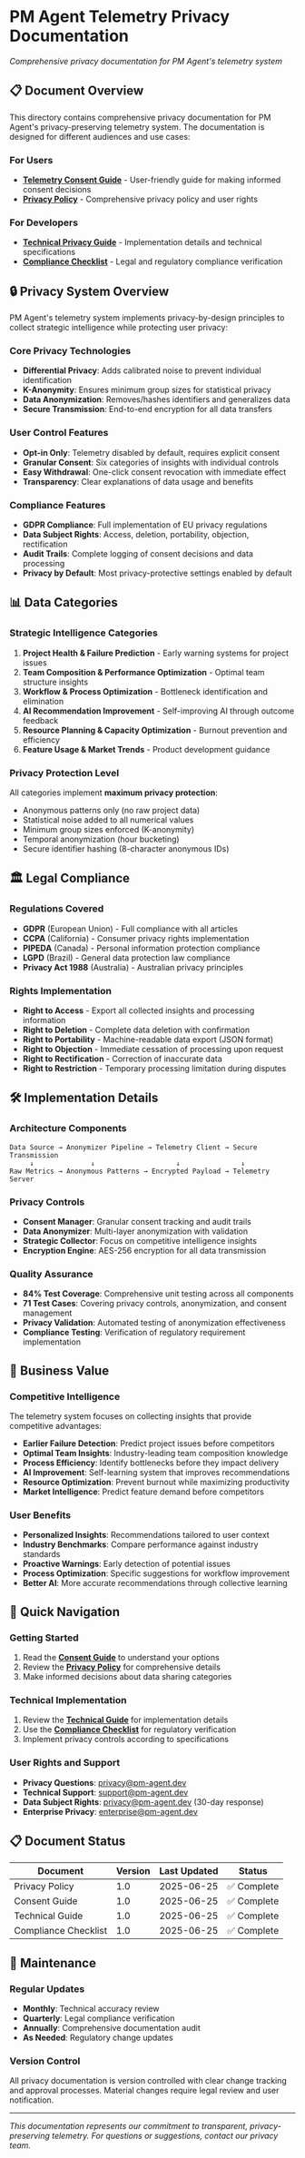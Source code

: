 # PM Agent Telemetry Privacy Documentation

*Comprehensive privacy documentation for PM Agent's telemetry system*

## 📋 Document Overview

This directory contains comprehensive privacy documentation for PM Agent's privacy-preserving telemetry system. The documentation is designed for different audiences and use cases:

### For Users
- **[Telemetry Consent Guide](telemetry_consent_guide.md)** - User-friendly guide for making informed consent decisions
- **[Privacy Policy](telemetry_privacy_policy.md)** - Comprehensive privacy policy and user rights

### For Developers
- **[Technical Privacy Guide](telemetry_privacy_technical_guide.md)** - Implementation details and technical specifications
- **[Compliance Checklist](telemetry_compliance_checklist.md)** - Legal and regulatory compliance verification

## 🔒 Privacy System Overview

PM Agent's telemetry system implements privacy-by-design principles to collect strategic intelligence while protecting user privacy:

### Core Privacy Technologies
- **Differential Privacy**: Adds calibrated noise to prevent individual identification
- **K-Anonymity**: Ensures minimum group sizes for statistical privacy
- **Data Anonymization**: Removes/hashes identifiers and generalizes data
- **Secure Transmission**: End-to-end encryption for all data transfers

### User Control Features
- **Opt-in Only**: Telemetry disabled by default, requires explicit consent
- **Granular Consent**: Six categories of insights with individual controls
- **Easy Withdrawal**: One-click consent revocation with immediate effect
- **Transparency**: Clear explanations of data usage and benefits

### Compliance Features
- **GDPR Compliance**: Full implementation of EU privacy regulations
- **Data Subject Rights**: Access, deletion, portability, objection, rectification
- **Audit Trails**: Complete logging of consent decisions and data processing
- **Privacy by Default**: Most privacy-protective settings enabled by default

## 📊 Data Categories

### Strategic Intelligence Categories
1. **Project Health & Failure Prediction** - Early warning systems for project issues
2. **Team Composition & Performance Optimization** - Optimal team structure insights
3. **Workflow & Process Optimization** - Bottleneck identification and elimination
4. **AI Recommendation Improvement** - Self-improving AI through outcome feedback
5. **Resource Planning & Capacity Optimization** - Burnout prevention and efficiency
6. **Feature Usage & Market Trends** - Product development guidance

### Privacy Protection Level
All categories implement **maximum privacy protection**:
- Anonymous patterns only (no raw project data)
- Statistical noise added to all numerical values
- Minimum group sizes enforced (K-anonymity)
- Temporal anonymization (hour bucketing)
- Secure identifier hashing (8-character anonymous IDs)

## 🏛️ Legal Compliance

### Regulations Covered
- **GDPR** (European Union) - Full compliance with all articles
- **CCPA** (California) - Consumer privacy rights implementation
- **PIPEDA** (Canada) - Personal information protection compliance
- **LGPD** (Brazil) - General data protection law compliance
- **Privacy Act 1988** (Australia) - Australian privacy principles

### Rights Implementation
- **Right to Access** - Export all collected insights and processing information
- **Right to Deletion** - Complete data deletion with confirmation
- **Right to Portability** - Machine-readable data export (JSON format)
- **Right to Objection** - Immediate cessation of processing upon request
- **Right to Rectification** - Correction of inaccurate data
- **Right to Restriction** - Temporary processing limitation during disputes

## 🛠️ Implementation Details

### Architecture Components
```
Data Source → Anonymizer Pipeline → Telemetry Client → Secure Transmission
     ↓              ↓                    ↓               ↓
Raw Metrics → Anonymous Patterns → Encrypted Payload → Telemetry Server
```

### Privacy Controls
- **Consent Manager**: Granular consent tracking and audit trails
- **Data Anonymizer**: Multi-layer anonymization with validation
- **Strategic Collector**: Focus on competitive intelligence insights
- **Encryption Engine**: AES-256 encryption for all data transmission

### Quality Assurance
- **84% Test Coverage**: Comprehensive unit testing across all components
- **71 Test Cases**: Covering privacy controls, anonymization, and consent management
- **Privacy Validation**: Automated testing of anonymization effectiveness
- **Compliance Testing**: Verification of regulatory requirement implementation

## 🎯 Business Value

### Competitive Intelligence
The telemetry system focuses on collecting insights that provide competitive advantages:

- **Earlier Failure Detection**: Predict project issues before competitors
- **Optimal Team Insights**: Industry-leading team composition knowledge
- **Process Efficiency**: Identify bottlenecks before they impact delivery
- **AI Improvement**: Self-learning system that improves recommendations
- **Resource Optimization**: Prevent burnout while maximizing productivity
- **Market Intelligence**: Predict feature demand before competitors

### User Benefits
- **Personalized Insights**: Recommendations tailored to user context
- **Industry Benchmarks**: Compare performance against industry standards
- **Proactive Warnings**: Early detection of potential issues
- **Process Optimization**: Specific suggestions for workflow improvement
- **Better AI**: More accurate recommendations through collective learning

## 📖 Quick Navigation

### Getting Started
1. Read the **[Consent Guide](telemetry_consent_guide.md)** to understand your options
2. Review the **[Privacy Policy](telemetry_privacy_policy.md)** for comprehensive details
3. Make informed decisions about data sharing categories

### Technical Implementation
1. Review the **[Technical Guide](telemetry_privacy_technical_guide.md)** for implementation details
2. Use the **[Compliance Checklist](telemetry_compliance_checklist.md)** for regulatory verification
3. Implement privacy controls according to specifications

### User Rights and Support
- **Privacy Questions**: privacy@pm-agent.dev
- **Technical Support**: support@pm-agent.dev
- **Data Subject Rights**: privacy@pm-agent.dev (30-day response)
- **Enterprise Privacy**: enterprise@pm-agent.dev

## 📋 Document Status

| Document | Version | Last Updated | Status |
|----------|---------|--------------|--------|
| Privacy Policy | 1.0 | 2025-06-25 | ✅ Complete |
| Consent Guide | 1.0 | 2025-06-25 | ✅ Complete |
| Technical Guide | 1.0 | 2025-06-25 | ✅ Complete |
| Compliance Checklist | 1.0 | 2025-06-25 | ✅ Complete |

## 🔄 Maintenance

### Regular Updates
- **Monthly**: Technical accuracy review
- **Quarterly**: Legal compliance verification
- **Annually**: Comprehensive documentation audit
- **As Needed**: Regulatory change updates

### Version Control
All privacy documentation is version controlled with clear change tracking and approval processes. Material changes require legal review and user notification.

---

*This documentation represents our commitment to transparent, privacy-preserving telemetry. For questions or suggestions, contact our privacy team.*